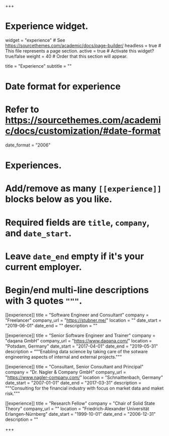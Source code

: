+++
# Experience widget.
widget = "experience"  # See https://sourcethemes.com/academic/docs/page-builder/
headless = true  # This file represents a page section.
active = true  # Activate this widget? true/false
weight = 40  # Order that this section will appear.

title = "Experience"
subtitle = ""

# Date format for experience
#   Refer to https://sourcethemes.com/academic/docs/customization/#date-format
date_format = "2006"

# Experiences.
#   Add/remove as many `[[experience]]` blocks below as you like.
#   Required fields are `title`, `company`, and `date_start`.
#   Leave `date_end` empty if it's your current employer.
#   Begin/end multi-line descriptions with 3 quotes `"""`.
[[experience]]
  title = "Software Engineer and Consultant"
  company = "Freelancer"
  company_url = "https://stubner.me/"
  location = ""
  date_start = "2019-06-01"
  date_end = ""
  description = ""

[[experience]]
  title = "Senior Software Engineer and Trainer"
  company = "daqana GmbH"
  company_url = "https://www.daqana.com/"
  location = "Potsdam, Germany"
  date_start = "2017-04-01"
  date_end = "2019-05-31"
  description = """Enabling data science by taking care of the sotware engineering aspects of internal and external projects."""

[[experience]]
  title = "Consultant, Senior Consultant and Principal"
  company = "Dr. Nagler & Company GmbH"
  company_url = "https://www.nagler-company.com/"
  location = "Schnaittenbach, Germany"
  date_start = "2007-01-01"
  date_end = "2017-03-31"
  description = """Consulting for the financial industry with focus on market data and maket risk."""

[[experience]]
  title = "Research Fellow"
  company = "Chair of Solid State Theory"
  company_url = ""
  location = "Friedrich-Alexander Universität Erlangen-Nürnberg"
  date_start = "1999-10-01"
  date_end = "2006-12-31"
  description = ""

+++
